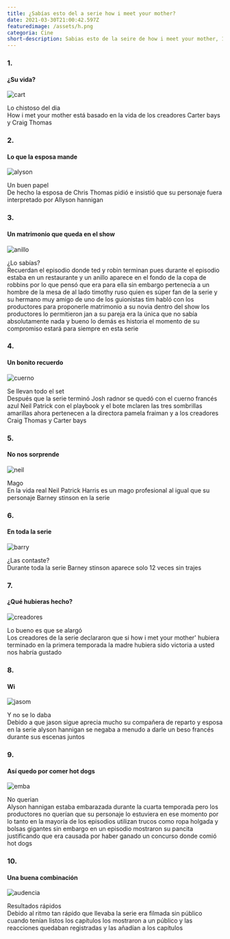 ```yaml
---
title: ¿Sabías esto del a serie how i meet your mother?
date: 2021-03-30T21:00:42.597Z
featuredimage: /assets/h.png
categoria: Cine
short-description: Sabias esto de la seire de how i meet your mother, 10 datos que no sabias
---
```

### 1.

#### ¿Su vida?

![cart](/assets/cart.jpg "cart")



Lo chistoso del dia  <br/>
How i met your mother está basado en la vida de los creadores Carter bays  y Craig Thomas 

### 2.

#### Lo que la esposa mande 

![alyson](/assets/alyson.jpg "ayson")

Un buen papel  <br/>
De hecho la esposa de Chris Thomas pidió e insistió que su personaje fuera interpretado por Allyson hannigan

### 3.

#### Un matrimonio que queda en el show 

![anillo](/assets/anillo.jpg "anillo")

¿Lo sabías? <br/>
Recuerdan el episodio donde ted y robin terminan pues durante el episodio estaba en un restaurante y un anillo aparece en el fondo de la copa de robbins por lo que pensó que era para ella sin embargo pertenecía a un hombre de la mesa de al lado timothy ruso quien es súper fan de la serie y su hermano muy amigo de uno de los guionistas tim habló con los productores para proponerle matrimonio a su novia dentro del show los productores lo permitieron jan a su pareja era la única que no sabía absolutamente nada y bueno lo demás es historia el momento de su compromiso estará para siempre en esta serie

### 4.

#### Un bonito recuerdo 

![cuerno](/assets/cuerno.jpg "cuerno")

Se llevan todo el set  <br/>
Después que la serie terminó Josh radnor se quedó con el cuerno francés azul Neil Patrick con el playbook y el bote mclaren las tres sombrillas amarillas ahora pertenecen a la directora pamela fraiman y a los creadores Craig Thomas y Carter bays

### 5.

#### No nos sorprende 

![neil](/assets/neil.jpg "neil")

Mago <br/>
En la vida real Neil Patrick Harris es un mago profesional al igual que su personaje Barney stinson en la serie

### 6.

#### En toda la serie 

![barry](/assets/barney.jpg "barry")

¿Las contaste? <br/>
Durante toda la serie Barney stinson aparece solo 12 veces sin trajes

### 7.

#### ¿Qué hubieras hecho?

![creadores](/assets/cart.jpg "credores")

Lo bueno es que se alargó <br/>
Los creadores de la serie declararon que si how i  met your mother' hubiera terminado en la primera temporada la madre hubiera sido victoria a usted nos habría gustado



### 8.

#### Wi

![jasom](/assets/jason.jpg "jason")

Y no se lo daba  <br/>
Debido a que jason sigue aprecia  mucho su compañera de reparto y esposa en la serie alyson hannigan se negaba a menudo a darle un beso francés durante sus escenas juntos



### 9.

#### Así quedo por comer hot dogs 

![emba](/assets/emba.jpg "emba")

No querian  <br/>
Alyson hannigan estaba embarazada durante la cuarta temporada pero los productores no querían que su personaje lo estuviera en ese momento por lo tanto en la mayoría de los episodios utilizan trucos como ropa holgada y bolsas gigantes sin embargo en un episodio mostraron su pancita justificando que era causada por haber ganado un concurso donde comió hot dogs

### 10.

#### Una buena combinación 

![audencia](/assets/aud.jpg "audencia ")

Resultados rápidos  <br/>
Debido al ritmo tan rápido que llevaba la serie era filmada sin público cuando tenían listos los capítulos los mostraron a un público y las reacciones quedaban registradas y las añadían a los capítulos